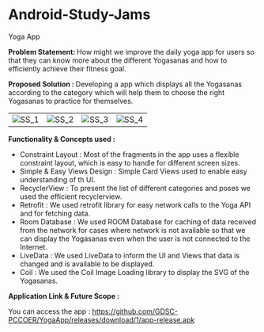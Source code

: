 # Android-Study-Jams

Yoga App

<b> Problem Statement: </b>
How might we improve the daily yoga app for users so that they can know more about the different Yogasanas and how to efficiently achieve their fitness goal.

<b> Proposed Solution : </b>
Developing a app which displays all the Yogasanas according to the category which will help them to choose the right Yogasanas to practice for themselves.

| | | | |
|:----:|:----:|:----:|:----:|
| <img alt="SS_1" src="https://user-images.githubusercontent.com/36833286/148687732-2c04e3dd-2b6d-4ae2-8450-457e5445b38a.png"> | <img alt="SS_2" src="https://user-images.githubusercontent.com/36833286/148687766-9e480e5a-277b-43f6-a4a2-f1c917b4cde7.png"> | <img alt="SS_3" src="https://user-images.githubusercontent.com/36833286/148687796-e07abb1e-8f7b-481c-92a5-9009f94fa679.png"> | <img alt="SS_4" src="https://user-images.githubusercontent.com/36833286/148687874-18f51154-63aa-41df-ba70-2bfb11367ede.png"> |

    	  	
<b> Functionality & Concepts used : </b>

- Constraint Layout : Most of the fragments in the app uses a flexible constraint layout, which is easy to handle for different screen sizes.
- Simple & Easy Views Design : Simple Card Views used to enable easy understanding of th UI.
- RecyclerView : To present the list of different categories and poses we used the efficient recyclerview.
- Retrofit : We used retrofit library for easy network calls to the Yoga API and for fetching data.
- Room Database : We used ROOM Database for caching of data received from the network for cases where network is not available so that we can display the Yogasanas even when the user is not connected to the Internet.
- LiveData : We used LiveData to inform the UI and Views that data is changed and is available to be displayed.
- Coil : We used the Coil Image Loading library to display the SVG of the Yogasanas.

<b> Application Link & Future Scope : </b>

You can access the app : https://github.com/GDSC-PCCOER/YogaApp/releases/download/1/app-release.apk
